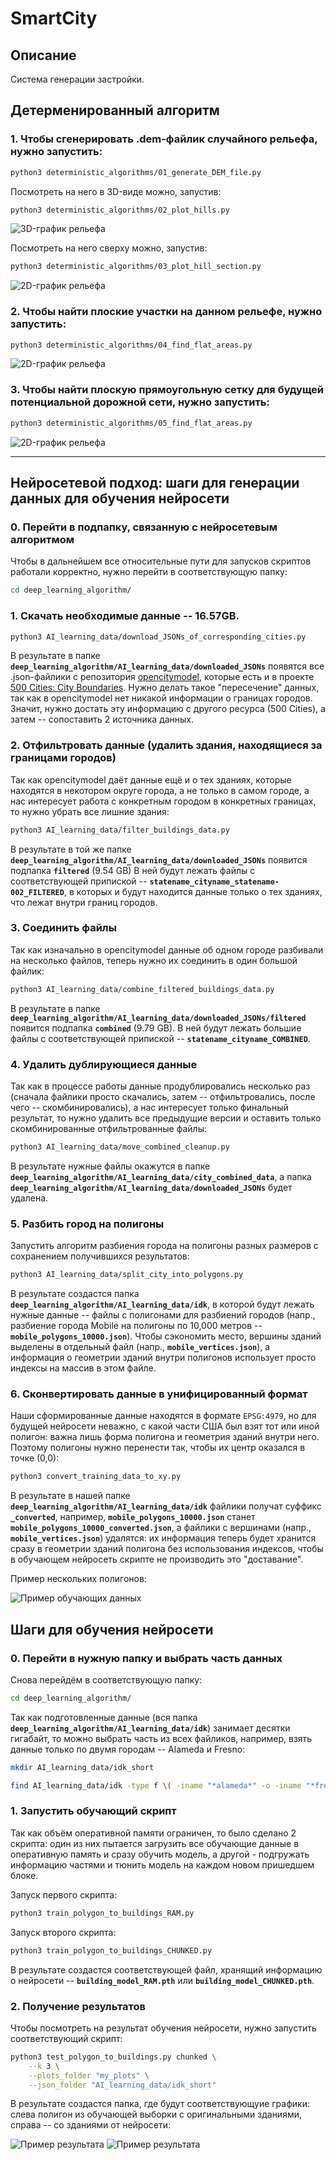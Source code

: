 # SmartCity

## Описание

Система генерации застройки.

## Детерменированный алгоритм

### 1. Чтобы сгенерировать .dem-файлик случайного рельефа, нужно запустить:

```bash
python3 deterministic_algorithms/01_generate_DEM_file.py
```

Посмотреть на него в 3D-виде можно, запустив:

```bash
python3 deterministic_algorithms/02_plot_hills.py
```

![3D-график рельефа](pictures/hills_3d.png)

Посмотреть на него сверху можно, запустив:

```bash
python3 deterministic_algorithms/03_plot_hill_section.py
```

![2D-график рельефа](pictures/hills_2d.png)

### 2. Чтобы найти плоские участки на данном рельефе, нужно запустить:

```bash
python3 deterministic_algorithms/04_find_flat_areas.py
```

![2D-график рельефа](pictures/flat_areas.png)

### 3. Чтобы найти плоскую прямоугольную сетку для будущей потенциальной дорожной сети, нужно запустить:

```bash
python3 deterministic_algorithms/05_find_flat_areas.py
```

![2D-график рельефа](pictures/flat_grid.png)

---

## Нейросетевой подход: шаги для генерации данных для обучения нейросети

### 0. Перейти в подпапку, связанную с нейросетевым алгоритмом

Чтобы в дальнейшем все относительные пути для запусков скриптов работали корректно, нужно перейти в соответствующую папку:

```bash
cd deep_learning_algorithm/
```

### 1. Скачать необходимые данные -- 16.57GB.

```bash
python3 AI_learning_data/download_JSONs_of_corresponding_cities.py
```

В результате в папке **`deep_learning_algorithm/AI_learning_data/downloaded_JSONs`** появятся все .json-файлики с репозитория [opencitymodel](https://github.com/opencitymodel/opencitymodel), которые есть и в проекте [500 Cities: City Boundaries](https://catalog.data.gov/dataset/500-cities-city-boundaries).
Нужно делать такое "пересечение" данных, так как в opencitymodel нет никакой информации о границах городов. Значит, нужно достать эту информацию с другого ресурса (500 Cities), а затем -- сопоставить 2 источника данных.

### 2. Отфильтровать данные (удалить здания, находящиеся за границами городов)

Так как opencitymodel даёт данные ещё и о тех зданиях, которые находятся в некотором округе города, а не только в самом городе, а нас интересует работа с конкретным городом в конкретных границах, то нужно убрать все лишние здания:

```bash
python3 AI_learning_data/filter_buildings_data.py
```

В результате в той же папке **`deep_learning_algorithm/AI_learning_data/downloaded_JSONs`** появится подпапка **`filtered`** (9.54 GB)
В ней будут лежать файлы с соответствующей припиской -- **`statename_cityname_statename-002_FILTERED`**, в которых и будут находится данные только о тех зданиях, что лежат внутри границ городов.

### 3. Соединить файлы

Так как изначально в opencitymodel данные об одном городе разбивали на несколько файлов, теперь нужно их соединить в один большой файлик:

```bash
python3 AI_learning_data/combine_filtered_buildings_data.py
```

В результате в папке **`deep_learning_algorithm/AI_learning_data/downloaded_JSONs/filtered`** появится подпапка **`combined`** (9.79 GB).
В ней будут лежать большие файлы с соответствующей припиской -- **`statename_cityname_COMBINED`**.

### 4. Удалить дублирующиеся данные

Так как в процессе работы данные продублировались несколько раз (сначала файлики просто скачались, затем -- отфильтровались, после чего -- скомбинировались), а нас интересует только финальный результат, то нужно удалить все предыдущие версии и оставить только скомбинированные отфильтрованные файлы:

```bash
python3 AI_learning_data/move_combined_cleanup.py
```

В результате нужные файлы окажутся в папке **`deep_learning_algorithm/AI_learning_data/city_combined_data`**, а папка **`deep_learning_algorithm/AI_learning_data/downloaded_JSONs`** будет удалена.

### 5. Разбить город на полигоны

Запустить алгоритм разбиения города на полигоны разных размеров с сохранением получившихся результатов:

```bash
python3 AI_learning_data/split_city_into_polygons.py
```

В результате создастся папка **`deep_learning_algorithm/AI_learning_data/idk`**, в которой будут лежать нужные данные -- файлы с полигонами для разбиений городов (напр., разбиение города Mobile на полигоны по 10,000 метров -- **`mobile_polygons_10000.json`**). Чтобы сэкономить место, вершины зданий выделены в отдельный файл (напр., **`mobile_vertices.json`**), а информация о геометрии зданий внутри полигонов использует просто индексы на массив в этом файле.

### 6. Сконвертировать данные в унифицированный формат

Наши сформированные данные находятся в формате `EPSG:4979`, но для будущей нейросети неважно, с какой части США был взят тот или иной полигон: важна лишь форма полигона и геометрия зданий внутри него. Поэтому полигоны нужно перенести так, чтобы их центр оказался в точке (0,0):

```bash
python3 convert_training_data_to_xy.py
```

В результате в нашей папке **`deep_learning_algorithm/AI_learning_data/idk`** файлики получат суффикс **`_converted`**, например, **`mobile_polygons_10000.json`** станет **`mobile_polygons_10000_converted.json`**, а файлики с вершинами (напр., **`mobile_vertices.json`**) удалятся: их информация теперь будет хранится сразу в геометрии зданий полигона без использования индексов, чтобы в обучающем нейросеть скрипте не производить это "доставание".

Пример нескольких полигонов:

![Пример обучающих данных](deep_learning_algorithm/plots/training_data_geometries.png)

## Шаги для обучения нейросети

### 0. Перейти в нужную папку и выбрать часть данных

Снова перейдём в соответствующую папку:

```bash
cd deep_learning_algorithm/
```

Так как подготовленные данные (вся папка **`deep_learning_algorithm/AI_learning_data/idk`**) занимает десятки гигабайт, то можно выбрать часть из всех файликов, например, взять данные только по двумя городам -- Alameda и Fresno:

```bash
mkdir AI_learning_data/idk_short

find AI_learning_data/idk -type f \( -iname "*alameda*" -o -iname "*fresno*" \) -exec mv {} AI_learning_data/idk_2/ \;k
```

### 1. Запустить обучающий скрипт

Так как объём оперативной памяти ограничен, то было сделано 2 скрипта: один из них пытается загрузить все обучающие данные в оперативную память и сразу обучить модель, а другой - подгружать информацию частями и тюнить модель на каждом новом пришедшем блоке.

Запуск первого скрипта:

```bash
python3 train_polygon_to_buildings_RAM.py
```

Запуск второго скрипта:

```bash
python3 train_polygon_to_buildings_CHUNKED.py
```

В результате создастся соответствующей файл, хранящий информацию о нейросети -- **`building_model_RAM.pth`** или **`building_model_CHUNKED.pth`**.

### 2. Получение результатов

Чтобы посмотреть на результат обучения нейросети, нужно запустить соответствующий скрипт:

```bash
python3 test_polygon_to_buildings.py chunked \
    --k 3 \
    --plots_folder "my_plots" \
    --json_folder "AI_learning_data/idk_short"
```

В результате создастся папка, где будут соответствующуие графики: слева полигон из обучающей выборки с оригинальными зданиями, справа -- со зданиями от нейросети:

![Пример результата](deep_learning_algorithm/my_plots_chunked/poly_3_of_3.png)
![Пример результата](deep_learning_algorithm/my_plots_ram/poly_3_of_3.png)
